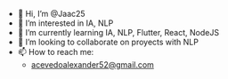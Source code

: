 - 👋 Hi, I’m @Jaac25
- 👀 I’m interested in IA, NLP
- 🌱 I’m currently learning IA, NLP, Flutter, React, NodeJS
- 💞️ I’m looking to collaborate on proyects with NLP
- 📫 How to reach me:
   * acevedoalexander52@gmail.com

<!---
Jaac25/Jaac25 is a ✨ special ✨ repository because its `README.md` (this file) appears on your GitHub profile.
You can click the Preview link to take a look at your changes.
--->

